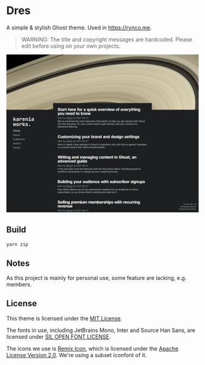 # Dres

A simple & stylish Ghost theme. Used in <https://rynco.me>.

> WARNING: The title and copyright messages are hardcoded. Please edit before using on your own projects.

![screenshot](res/mainpage.png)

## Build

```
yarn zip
```

## Notes

As this project is mainly for personal use, some feature are lacking, e.g. members.

## License

This theme is licensed under the [MIT License](https://opensource.org/licenses/MIT).

The fonts in use, including JetBrains Mono, Inter and Source Han Sans, are licensed under [SIL OPEN FONT LICENSE](https://opensource.org/licenses/OFL-1.1).

The icons we use is [Remix Icon](https://github.com/Remix-Design/remixicon), which is licensed under the [Apache License Version 2.0](https://github.com/Remix-Design/remixicon/blob/master/License). We're using a subset iconfont of it.
